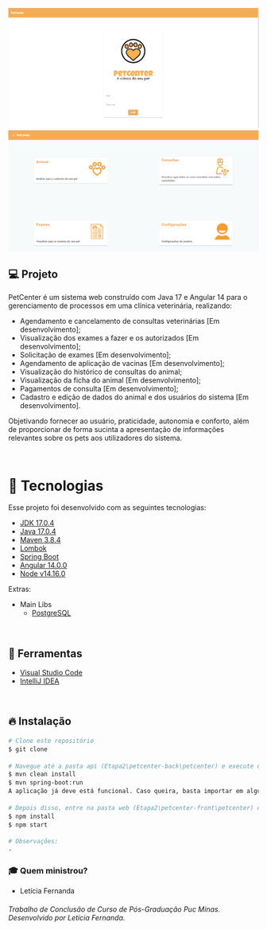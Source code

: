 ![img.png](img.png)
![img_1.png](img_1.png)

## 💻 Projeto
PetCenter é um sistema web construído com Java 17 e Angular 14 para o gerenciamento de processos em uma clínica veterinária, realizando:
- Agendamento e cancelamento de consultas veterinárias [Em desenvolvimento];
- Visualização dos exames a fazer e os autorizados [Em desenvolvimento];
- Solicitação de exames [Em desenvolvimento];
- Agendamento de aplicação de vacinas [Em desenvolvimento];
- Visualização do histórico de consultas do animal;
- Visualização da ficha do animal [Em desenvolvimento];
- Pagamentos de consulta [Em desenvolvimento];
- Cadastro e edição de dados do animal e dos usuários do sistema [Em desenvolvimento].

Objetivando fornecer ao usuário, praticidade, autonomia e conforto, além de proporcionar de forma sucinta a apresentação de informações relevantes sobre os pets aos utilizadores do sistema.

<br />

# 🚀 Tecnologias

Esse projeto foi desenvolvido com as seguintes tecnologias:

- [JDK 17.0.4](https://www.oracle.com/java/technologies/javase/jdk17-archive-downloads.html)
- [Java 17.0.4](https://www.oracle.com/java/technologies/javase/jdk17-archive-downloads.html)
- [Maven 3.8.4](https://maven.apache.org/download.cgi)
- [Lombok](https://projectlombok.org/download)
- [Spring Boot](https://spring.io/projects/spring-boot)
- [Angular 14.0.0](https://github.com/angular/angular-cli)
- [Node v14.16.0](https://nodejs.dev/download/)


Extras:

- Main Libs
  - [PostgreSQL](https://www.postgresql.org/download/)
 
<br />

## :hammer: Ferramentas
- [Visual Studio Code](https://code.visualstudio.com)
- [IntelliJ IDEA](https://www.jetbrains.com/pt-br/idea/)
</br>

## 🔥 Instalação

```bash
# Clone este repositório
$ git clone 

# Navegue até a pasta api (Etapa2\petcenter-back\petcenter) e execute os seguintes comandos:
$ mvn clean install
$ mvn spring-boot:run
A aplicação já deve está funcional. Caso queira, basta importar em alguma IDE para evoluir o desenvolvimento.

# Depois disso, entre na pasta web (Etapa2\petcenter-front\petcenter) e execute os comandos:
$ npm install 
$ npm start

# Observações:
- 
```
### :mortar_board: Quem ministrou?
- Letícia Fernanda

###### Trabalho de Conclusão de Curso de Pós-Graduação Puc Minas. Desenvolvido por Letícia Fernanda.


